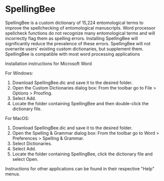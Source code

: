 # SpellingBee

SpellingBee is a custom dictionary of 15,224 entomological terms to improve the spellchecking of entomological manuscripts. Word processor spellcheck functions do not recognize many entomological terms and will incorrectly flag them as spelling errors. Installing SpellingBee will significantly reduce the prevalence of these errors. SpellingBee will not overwrite users' existing custom dictionaries, but supplement them. SpellingBee is compatible with most word processing applications

Installation instructions for Microsoft Word

For Windows:
1.	Download SpellingBee.dic and save it to the desired folder.
2.	Open the Custom Dictionaries dialog box: From the toolbar go to File > Options > Proofing.
3.	Select Add.
4.	Locate the folder containing SpellingBee and then double-click the dictionary file.

For MacOS:
1.	Download SpellingBee.dic and save it to the desired folder.
2.	Open the Spelling & Grammar dialog box: From the toolbar go to Word > Preferences > Spelling & Grammar.
3.	Select Dictionaries.
4.	Select Add.
5.	Locate the folder containing SpellingBee, click the dictionary file and select Open.


Instructions for other applications can be found in their respective "Help" menus.
